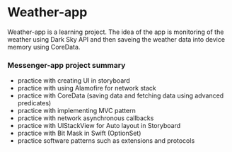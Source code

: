 # Weather-app
Weather-app is a learning project. The idea of the app is monitoring of the weather using Dark Sky API and then saveing the weather data into device memory using CoreData. 
### Messenger-app project summary
* practice with creating UI in storyboard
* practice with using Alamofire for network stack
* practice with CoreData (saving data and fetching data using advanced predicates)
* practice with implementing MVC pattern 
* practice with network asynchronous callbacks
* practice with UIStackView for Auto layout in Storyboard
* practice with Bit Mask in Swift (OptionSet)
* practice software patterns such as extensions and protocols
